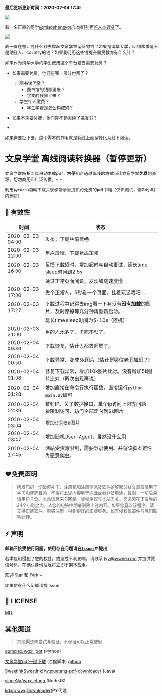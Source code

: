 **最后更新更新时间：2020-02-04 17:45**



![](https://lib-nuanxin.wqxuetang.com/notice.jpeg)



有一名正直的同学[@miaoshengyou](https://github.com/miaoshengyou)叫你们别再[吃人血馒头](https://github.com/kajweb/wqxuetang_downloader/issues/21)了。

![](D:\Code\crawler_project\wqxuetang_downloader\zhengzhi.png)

我一直在想，是什么钱支撑起文泉学堂运营的钱？如果是清华大学，回到本质是不是纳税人、country的钱？如果我们用这些钱提升国民教育有什么错？

如果作为清华大学的学生使用这个平台是否需要付费？

- 如果需要付费，他们在哪一部分付费了？
  - 图书馆代缴？
    - 图书馆的钱哪里来？
    - 学校的钱哪里来？
  - 学生个人缴费？
    - 学生学费是怎么构成的？

- 如果不需要付费，他们算不算阅读了盗版书？
- 

如果非要扯下去，这个脚本的作用就是将线上阅读转化为线下阅读。



# 文泉学堂 离线阅读转换器（暂停更新）

文泉学堂解析工具自动生成pdf，**方便**用户通过离线的方式阅读文泉学堂**免费**的资源。切勿商用和广泛传播。-\_-

利用`python3`自动下载文泉学堂学堂提供的免费的pdf书籍（仅供测试，请24小时内删除）

## 🌙 有效性

| 时间             | 状态                                                         |
| ---------------- | ------------------------------------------------------------ |
| 2020-02-03 04:00 | 发布，下载丝滑流畅                                           |
| 2020-02-03 12:00 | 用户反馈，下载状态正常                                       |
| 2020-02-03 16:00 | 反馈下载超时，增加超时与自动重试，延长time sleep时间到2.5s   |
|                  | 通过正常页面阅读，发现加载速度慢                             |
| 2020-02-03 17:00 | 做个正常人，5秒看一个页面。挂着玩游戏吧……                    |
| 2020-02-03 17:27 | 下载过程中记得去img看一下有没有**没有加载**的图片，及时停掉等几分钟再重新启动。 |
|                  | 延长time sleep时间为5-10s（随机）                            |
| 2020-02-03 21:00 | 用的人太多了，卡死不动了。                                   |
| 2020-02-04 00:30 | 下载恢复，估计人都去睡觉了。                                 |
| 2020-02-04 00:50 | 下载异常，变成5k图片（估计是哪位老哥加班？）                 |
| 2020-02-04 01:08 | 修复下载异常，增加10k图片比对。没有增加5k图片比对（再次出现再说） |
| 2020-02-04 01:28 | 增加直接在命令行执行函数，直接运行`python main.py`即可       |
| 2020-02-04 02:39 | 被封IP、关了数据接口、单个ip访问上限等问题，被限制访问，访问全部定向到5k图片 |
| 2020-02-04 03:04 | 增加识别5k图片                                               |
| 2020-02-04 03:47 | 增加随机User-Agent，虽然没什么用                             |
| 2020-02-04 17:45 | 网站受资源限制，需要登录使用。并将该脚本定性为恶意爬虫。     |



## ❤免责声明

> 所发布的一切破解补丁、注册机和注册信息及软件的解密分析文章仅限用于学习和研究目的；不得将上述内容用于商业或者非法用途，否则，一切后果请用户自负。本站信息来自网络，版权争议与本站无关。您必须在下载后的24个小时之内，从您的电脑中彻底删除上述内容。如果您喜欢该程序，请支持正版软件，购买注册，得到更好的正版服务。如有侵权请邮件与我们联系处理。



## ⚡ 声明

**邮箱不接受使用问题，使用存在问题请在[`Issues`](https://github.com/kajweb/wqxuetang_downloader/issues)中提出**

若本应用侵犯了您的权益，或造成不利影响，请联系 lyy@iwwee.com 并提供微信号码，在确认身份后我将立即下架本应用。

欢迎 Star 和 Fork ~

如果你有什么问题请提 Issue



## 📃 LICENSE

[MIT](https://opensource.org/licenses/mit-license.php)



## 其他渠道

> 其他渠道未尝试与验证，不保证可以正常使用

[gumblex/wqxt_pdf](https://github.com/gumblex/wqxt_pdf) (Python)

[文泉学堂pdf一键下载](https://greasyfork.org/zh-CN/scripts/396025-文泉学堂pdf下载) (油猴脚本)   [github](https://github.com/Kevin0z0/wenquan-pdf-download)

[SweetInkSweetInk)/wqxuetang-pdf-downloader](https://github.com/SweetInk/wqxuetang-pdf-downloader) (Java)

[sinceNa/wqxuetang ](https://github.com/sinceNa/wqxuetang)(NodeJS)

[kdxcxs/wqDownloader](https://github.com/kdxcxs/wqDownloader)(PY代理)